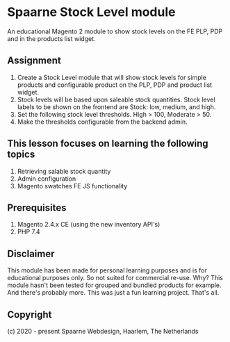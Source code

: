# Spaarne Stock Level module

An educational Magento 2 module to show stock levels on the FE PLP, PDP and in the products list widget. 

## Assignment

1. Create a Stock Level module that will show stock levels for simple products and configurable product on the PLP, PDP and product list widget.
2. Stock levels will be based upon saleable stock quantities. Stock level labels to be shown on the frontend are Stock: low, medium, and high.
3. Set the following stock level thresholds. High > 100, Moderate > 50. 
4. Make the thresholds configurable from the backend admin.

## This lesson focuses on learning the following topics

1. Retrieving salable stock quantity
2. Admin configuration
3. Magento swatches FE JS functionality

## Prerequisites

1. Magento 2.4.x CE (using the new inventory API's)
2. PHP 7.4


## Disclaimer

This module has been made for personal learning purposes and is for educational purposes only. 
So not suited for commercial re-use. Why? This module hasn't been tested for grouped and bundled products for example.
And there's probably more. This was just a fun learning project. That's all.

## Copyright

(c) 2020 - present Spaarne Webdesign, Haarlem, The Netherlands
  



